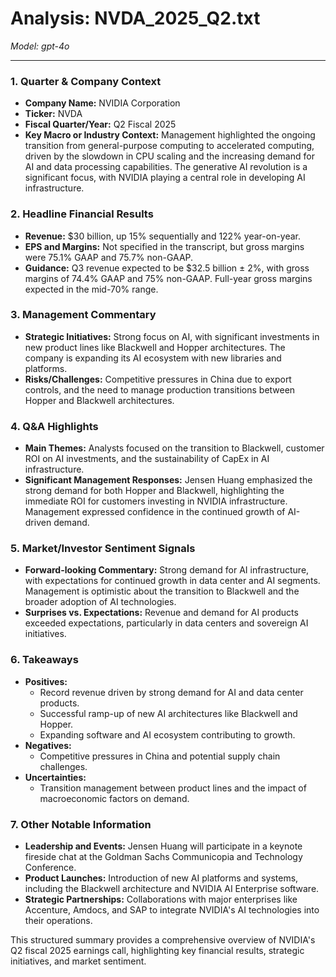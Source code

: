 # Analysis: NVDA_2025_Q2.txt

*Model: gpt-4o*

---

### 1. Quarter & Company Context
- **Company Name:** NVIDIA Corporation
- **Ticker:** NVDA
- **Fiscal Quarter/Year:** Q2 Fiscal 2025
- **Key Macro or Industry Context:** Management highlighted the ongoing transition from general-purpose computing to accelerated computing, driven by the slowdown in CPU scaling and the increasing demand for AI and data processing capabilities. The generative AI revolution is a significant focus, with NVIDIA playing a central role in developing AI infrastructure.

### 2. Headline Financial Results
- **Revenue:** $30 billion, up 15% sequentially and 122% year-on-year.
- **EPS and Margins:** Not specified in the transcript, but gross margins were 75.1% GAAP and 75.7% non-GAAP.
- **Guidance:** Q3 revenue expected to be $32.5 billion ± 2%, with gross margins of 74.4% GAAP and 75% non-GAAP. Full-year gross margins expected in the mid-70% range.

### 3. Management Commentary
- **Strategic Initiatives:** Strong focus on AI, with significant investments in new product lines like Blackwell and Hopper architectures. The company is expanding its AI ecosystem with new libraries and platforms.
- **Risks/Challenges:** Competitive pressures in China due to export controls, and the need to manage production transitions between Hopper and Blackwell architectures.

### 4. Q&A Highlights
- **Main Themes:** Analysts focused on the transition to Blackwell, customer ROI on AI investments, and the sustainability of CapEx in AI infrastructure.
- **Significant Management Responses:** Jensen Huang emphasized the strong demand for both Hopper and Blackwell, highlighting the immediate ROI for customers investing in NVIDIA infrastructure. Management expressed confidence in the continued growth of AI-driven demand.

### 5. Market/Investor Sentiment Signals
- **Forward-looking Commentary:** Strong demand for AI infrastructure, with expectations for continued growth in data center and AI segments. Management is optimistic about the transition to Blackwell and the broader adoption of AI technologies.
- **Surprises vs. Expectations:** Revenue and demand for AI products exceeded expectations, particularly in data centers and sovereign AI initiatives.

### 6. Takeaways
- **Positives:**
  - Record revenue driven by strong demand for AI and data center products.
  - Successful ramp-up of new AI architectures like Blackwell and Hopper.
  - Expanding software and AI ecosystem contributing to growth.
- **Negatives:**
  - Competitive pressures in China and potential supply chain challenges.
- **Uncertainties:**
  - Transition management between product lines and the impact of macroeconomic factors on demand.

### 7. Other Notable Information
- **Leadership and Events:** Jensen Huang will participate in a keynote fireside chat at the Goldman Sachs Communicopia and Technology Conference.
- **Product Launches:** Introduction of new AI platforms and systems, including the Blackwell architecture and NVIDIA AI Enterprise software.
- **Strategic Partnerships:** Collaborations with major enterprises like Accenture, Amdocs, and SAP to integrate NVIDIA's AI technologies into their operations.

This structured summary provides a comprehensive overview of NVIDIA's Q2 fiscal 2025 earnings call, highlighting key financial results, strategic initiatives, and market sentiment.
